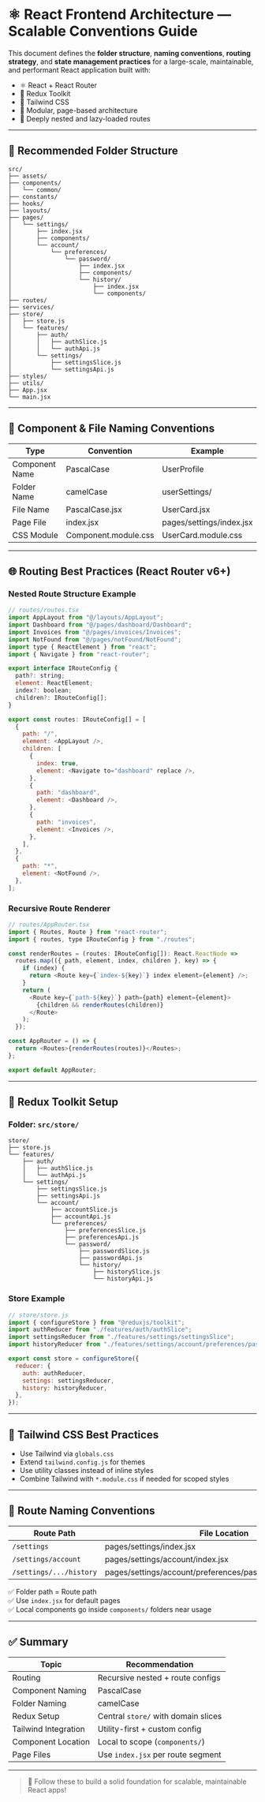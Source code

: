 # ⚛️ React Frontend Architecture — Scalable Conventions Guide

This document defines the **folder structure**, **naming conventions**, **routing strategy**, and **state management practices** for a large-scale, maintainable, and performant React application built with:

- ⚛️ React + React Router
- 🧰 Redux Toolkit
- 🎨 Tailwind CSS
- 📂 Modular, page-based architecture
- 🔄 Deeply nested and lazy-loaded routes

---

## 📁 Recommended Folder Structure

```
src/
├── assets/
├── components/
│   └── common/
├── constants/
├── hooks/
├── layouts/
├── pages/
│   └── settings/
│       ├── index.jsx
│       ├── components/
│       └── account/
│           └── preferences/
│               └── password/
│                   ├── index.jsx
│                   ├── components/
│                   └── history/
│                       ├── index.jsx
│                       └── components/
├── routes/
├── services/
├── store/
│   ├── store.js
│   └── features/
│       ├── auth/
│       │   ├── authSlice.js
│       │   └── authApi.js
│       └── settings/
│           ├── settingsSlice.js
│           └── settingsApi.js
├── styles/
├── utils/
├── App.jsx
└── main.jsx
```

---

## 🧱 Component & File Naming Conventions

| Type           | Convention           | Example                  |
| -------------- | -------------------- | ------------------------ |
| Component Name | PascalCase           | UserProfile              |
| Folder Name    | camelCase            | userSettings/            |
| File Name      | PascalCase.jsx       | UserCard.jsx             |
| Page File      | index.jsx            | pages/settings/index.jsx |
| CSS Module     | Component.module.css | UserCard.module.css      |

---

## 🌐 Routing Best Practices (React Router v6+)

### Nested Route Structure Example

```js
// routes/routes.tsx
import AppLayout from "@/layouts/AppLayout";
import Dashboard from "@/pages/dashboard/Dashboard";
import Invoices from "@/pages/invoices/Invoices";
import NotFound from "@/pages/notFound/NotFound";
import type { ReactElement } from "react";
import { Navigate } from "react-router";

export interface IRouteConfig {
  path?: string;
  element: ReactElement;
  index?: boolean;
  children?: IRouteConfig[];
}

export const routes: IRouteConfig[] = [
  {
    path: "/",
    element: <AppLayout />,
    children: [
      {
        index: true,
        element: <Navigate to="dashboard" replace />,
      },
      {
        path: "dashboard",
        element: <Dashboard />,
      },
      {
        path: "invoices",
        element: <Invoices />,
      },
    ],
  },
  {
    path: "*",
    element: <NotFound />,
  },
];

```

### Recursive Route Renderer

```js
// routes/AppRouter.tsx
import { Routes, Route } from "react-router";
import { routes, type IRouteConfig } from "./routes";

const renderRoutes = (routes: IRouteConfig[]): React.ReactNode =>
  routes.map(({ path, element, index, children }, key) => {
    if (index) {
      return <Route key={`index-${key}`} index element={element} />;
    }
    return (
      <Route key={`path-${key}`} path={path} element={element}>
        {children && renderRoutes(children)}
      </Route>
    );
  });

const AppRouter = () => {
  return <Routes>{renderRoutes(routes)}</Routes>;
};

export default AppRouter;
```

---

## 🧰 Redux Toolkit Setup

### Folder: `src/store/`

```
store/
├── store.js
└── features/
    ├── auth/
    │   ├── authSlice.js
    │   └── authApi.js
    └── settings/
        ├── settingsSlice.js
        ├── settingsApi.js
        └── account/
            ├── accountSlice.js
            ├── accountApi.js
            └── preferences/
                ├── preferencesSlice.js
                ├── preferencesApi.js
                └── password/
                    ├── passwordSlice.js
                    ├── passwordApi.js
                    └── history/
                        ├── historySlice.js
                        └── historyApi.js
```

### Store Example

```js
// store/store.js
import { configureStore } from "@reduxjs/toolkit";
import authReducer from "./features/auth/authSlice";
import settingsReducer from "./features/settings/settingsSlice";
import historyReducer from "./features/settings/account/preferences/password/history/historySlice";

export const store = configureStore({
  reducer: {
    auth: authReducer,
    settings: settingsReducer,
    history: historyReducer,
  },
});
```

---

## 🎨 Tailwind CSS Best Practices

- Use Tailwind via `globals.css`
- Extend `tailwind.config.js` for themes
- Use utility classes instead of inline styles
- Combine Tailwind with `*.module.css` if needed for scoped styles

---

## 🔁 Route Naming Conventions

| Route Path              | File Location                                                 |
| ----------------------- | ------------------------------------------------------------- |
| `/settings`             | pages/settings/index.jsx                                      |
| `/settings/account`     | pages/settings/account/index.jsx                              |
| `/settings/.../history` | pages/settings/account/preferences/password/history/index.jsx |

✅ Folder path = Route path  
✅ Use `index.jsx` for default pages  
✅ Local components go inside `components/` folders near usage

---

## ✅ Summary

| Topic                | Recommendation                      |
| -------------------- | ----------------------------------- |
| Routing              | Recursive nested + route configs    |
| Component Naming     | PascalCase                          |
| Folder Naming        | camelCase                           |
| Redux Setup          | Central `store/` with domain slices |
| Tailwind Integration | Utility-first + custom config       |
| Component Location   | Local to scope (`components/`)      |
| Page Files           | Use `index.jsx` per route segment   |

---

> 🧠 Follow these to build a solid foundation for scalable, maintainable React apps!
